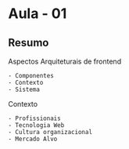 # Aula - 01

## Resumo

Aspectos Arquiteturais de frontend

    - Componentes
    - Contexto
    - Sistema

Contexto

    - Profissionais
    - Tecnologia Web
    - Cultura organizacional
    - Mercado Alvo
